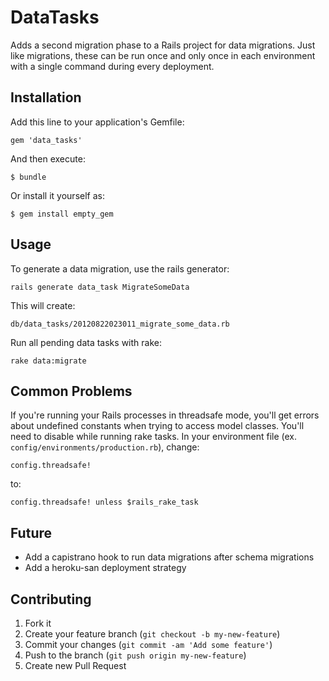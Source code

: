 # DataTasks

Adds a second migration phase to a Rails project for data migrations. Just
like migrations, these can be run once and only once in each environment
with a single command during every deployment.

## Installation

Add this line to your application's Gemfile:

    gem 'data_tasks'

And then execute:

    $ bundle

Or install it yourself as:

    $ gem install empty_gem

## Usage

To generate a data migration, use the rails generator:

    rails generate data_task MigrateSomeData

This will create:

    db/data_tasks/20120822023011_migrate_some_data.rb

Run all pending data tasks with rake:

    rake data:migrate

## Common Problems

If you're running your Rails processes in threadsafe mode, you'll get errors about undefined
constants when trying to access model classes. You'll need to disable while running
rake tasks. In your environment file (ex. `config/environments/production.rb`), change:

    config.threadsafe!

to:

    config.threadsafe! unless $rails_rake_task


## Future

 * Add a capistrano hook to run data migrations after schema migrations
 * Add a heroku-san deployment strategy

## Contributing

1. Fork it
2. Create your feature branch (`git checkout -b my-new-feature`)
3. Commit your changes (`git commit -am 'Add some feature'`)
4. Push to the branch (`git push origin my-new-feature`)
5. Create new Pull Request
